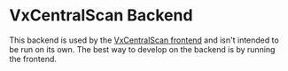 # VxCentralScan Backend

This backend is used by the [VxCentralScan frontend](../frontend) and isn't
intended to be run on its own. The best way to develop on the backend is by
running the frontend.
